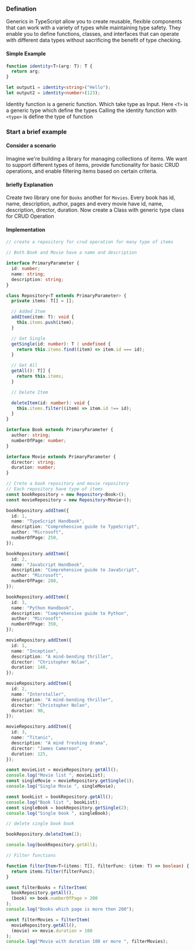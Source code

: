 ### Defination

Generics in TypeScript allow you to create reusable, flexible components that can work with a variety of types while
maintaining type safety. They enable you to define functions, classes, and interfaces that can operate with different
data types without sacrificing the benefit of type checking.

#### Simple Example

```typescript
function identity<T>(arg: T): T {
  return arg;
}

let output1 = identity<string>("Hello");
let output2 = identity<number>(123);
```

Identity function is a generic function. Which take type as Input. Here `<T>` is a generic type which define the types
Calling the identity function with `<type>` is define the type of function

### Start a brief example

#### Consider a scenario

Imagine we're building a library for managing collections of items. We want to support different types of items,
provide functionality for basic CRUD operations, and enable filtering items based on certain criteria.

#### briefly Explanation

Create two library one for `Books` another for `Movies`. Every book has id, name, description, author, pages and every movie have id, name, description, director, duration. Now create a Class with generic type class for CRUD Operation

#### Implementation

```typescript
// create a repository for crud operation for many type of items

// Both Book and Movie have a name and description

interface PrimaryParameter {
  id: number;
  name: string;
  description: string;
}

class Repository<T extends PrimaryParameter> {
  private items: T[] = [];

  // Added Item
  addItem(item: T): void {
    this.items.push(item);
  }

  // Get Single
  getSingle(id: number): T | undefined {
    return this.items.find((item) => item.id === id);
  }

  // Get All
  getAll(): T[] {
    return this.items;
  }

  // Delete Item

  deleteItem(id: number): void {
    this.items.filter((item) => item.id !== id);
  }
}

interface Book extends PrimaryParameter {
  author: string;
  numberOfPage: number;
}

interface Movie extends PrimaryParameter {
  director: string;
  duration: number;
}

// Crete a book repository and movie repository
// Each repository have type of items
const bookRepository = new Repository<Book>();
const movieRepository = new Repository<Movie>();

bookRepository.addItem({
  id: 1,
  name: "TypeScript Handbook",
  description: "Comprehensive guide to TypeScript",
  author: "Microsoft",
  numberOfPage: 250,
});

bookRepository.addItem({
  id: 2,
  name: "JavaScript Handbook",
  description: "Comprehensive guide to JavaScript",
  author: "Microsoft",
  numberOfPage: 280,
});

bookRepository.addItem({
  id: 3,
  name: "Python Handbook",
  description: "Comprehensive guide to Python",
  author: "Microsoft",
  numberOfPage: 350,
});

movieRepository.addItem({
  id: 1,
  name: "Inception",
  description: "A mind-bending thriller",
  director: "Christopher Nolan",
  duration: 148,
});

movieRepository.addItem({
  id: 2,
  name: "Interstaller",
  description: "A mind-bending thriller",
  director: "Christopher Nolan",
  duration: 90,
});

movieRepository.addItem({
  id: 3,
  name: "Titanic",
  description: "A mind freshing drama",
  director: "James Cameroon",
  duration: 125,
});

const movieList = movieRepository.getAll();
console.log("Movie list ", movieList);
const singleMovie = movieRepository.getSingle(1);
console.log("Single Movie ", singleMovie);

const bookList = bookRepository.getAll();
console.log("Book list ", bookList);
const singleBook = bookRepository.getSingle(2);
console.log("Single book ", singleBook);

// delete single book book

bookRepository.deleteItem(1);

console.log(bookRepository.getAll);

// Filter functions

function filterItem<T>(items: T[], filterFunc: (item: T) => boolean) {
  return items.filter(filterFunc);
}

const filterBooks = filterItem(
  bookRepository.getAll(),
  (book) => book.numberOfPage > 200
);
console.log("Books which page is more then 200");

const filterMovies = filterItem(
  movieRepository.getAll(),
  (movie) => movie.duration > 100
);
console.log("Movie with duration 100 or more ", filterMovies);
```
